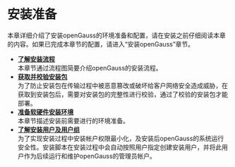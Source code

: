 # 安装准备<a name="ZH-CN_TOPIC_0251900884"></a>

本章详细介绍了安装openGauss的环境准备和配置，请在安装之前仔细阅读本章的内容。如果已完成本章节的配置，请进入“安装openGauss”章节。

-   **[了解安装流程](了解安装流程.md)**  
本章节通过流程图简要介绍openGauss的安装流程。
-   **[获取并校验安装包](获取并校验安装包.md)**  
为了防止安装包在传输过程中被恶意篡改或破坏给客户网络安全造成威胁，在获取到安装包后，需要对安装包的完整性进行校验，通过了校验的安装包才能部署。
-   **[准备软硬件安装环境](准备软硬件安装环境.md)**  
本章节描述安装前需要进行的环境准备。
-   **[了解安装用户及用户组](了解安装用户及用户组.md)**  
为了实现安装过程中安装帐户权限最小化，及安装后openGauss的系统运行安全性。安装脚本在安装过程中会自动按照用户指定创建安装用户，并将此用户作为后续运行和维护openGauss的管理员帐户。

